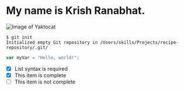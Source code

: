 # My name is Krish Ranabhat.

![Image of Yaktocat](https://octodex.github.com/images/yaktocat.png)





```
$ git init
Initialized empty Git repository in /Users/skills/Projects/recipe-repository/.git/
```


``` javascript
var myVar = "Hello, world!";
```


- [x] List syntax is required
- [x] This item is complete
- [ ] This item is not complete
